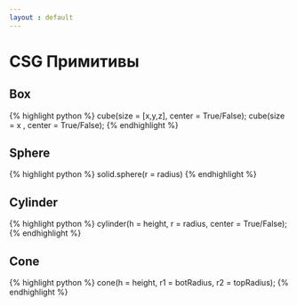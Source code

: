```yaml
---
layout : default
---
```


# CSG Примитивы

## Box  
{% highlight python %}
cube(size = [x,y,z], center = True/False);
cube(size =  x ,     center = True/False);
{% endhighlight %}

## Sphere  
{% highlight python %}
solid.sphere(r = radius)
{% endhighlight %}

## Cylinder  
{% highlight python %}
cylinder(h = height, r = radius, center = True/False);
{% endhighlight %}

## Cone  
{% highlight python %}
cone(h = height, r1 = botRadius, r2 = topRadius);
{% endhighlight %}